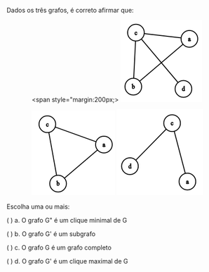 Dados os três grafos, é correto afirmar que:

<div align="center">
  
  <span style="margin:200px;> <img src="https://raw.githubusercontent.com/dimitrimarinho/MATA53-Teoria-dos-Grafos-UFBA/master/Question%C3%A1rios/Question%C3%A1rio%20-%20Aula%203%20e%20Aula%204%20-%2023_08_2019/imgs/aula3-5.png" alt="Grafo G" title="Grafo G"></span>

  <img src="https://raw.githubusercontent.com/dimitrimarinho/MATA53-Teoria-dos-Grafos-UFBA/master/Question%C3%A1rios/Question%C3%A1rio%20-%20Aula%203%20e%20Aula%204%20-%2023_08_2019/imgs/aula3-6.png" alt="Grafo G" title="Grafo G'">
  
  <img src="https://raw.githubusercontent.com/dimitrimarinho/MATA53-Teoria-dos-Grafos-UFBA/master/Question%C3%A1rios/Question%C3%A1rio%20-%20Aula%203%20e%20Aula%204%20-%2023_08_2019/imgs/aula3-7.png" alt="Grafo G'' " title="Grafo G'' ">
 
 </div>



Escolha uma ou mais:

(   ) a. O grafo G" é um clique minimal de G

(   ) b. O grafo G' é um subgrafo

(   ) c. O grafo G é um grafo completo

(   ) d. O grafo G' é um clique maximal de G
